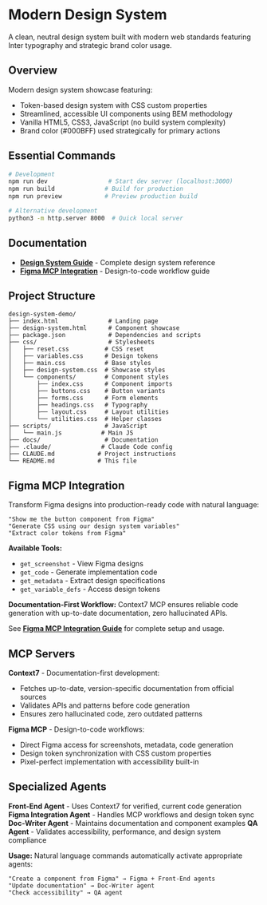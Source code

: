 # Modern Design System

A clean, neutral design system built with modern web standards featuring Inter typography and strategic brand color usage.

## Overview

Modern design system showcase featuring:
- Token-based design system with CSS custom properties
- Streamlined, accessible UI components using BEM methodology
- Vanilla HTML5, CSS3, JavaScript (no build system complexity)
- Brand color (#000BFF) used strategically for primary actions

## Essential Commands

```bash
# Development
npm run dev                 # Start dev server (localhost:3000)
npm run build              # Build for production
npm run preview            # Preview production build

# Alternative development
python3 -m http.server 8000  # Quick local server
```

## Documentation

- **[Design System Guide](docs/design-system.md)** - Complete design system reference
- **[Figma MCP Integration](docs/figma-mcp-guide.md)** - Design-to-code workflow guide

## Project Structure

```
design-system-demo/
├── index.html              # Landing page
├── design-system.html      # Component showcase
├── package.json            # Dependencies and scripts
├── css/                    # Stylesheets
│   ├── reset.css          # CSS reset
│   ├── variables.css      # Design tokens
│   ├── main.css           # Base styles
│   ├── design-system.css  # Showcase styles
│   └── components/        # Component styles
│       ├── index.css      # Component imports
│       ├── buttons.css    # Button variants
│       ├── forms.css      # Form elements
│       ├── headings.css   # Typography
│       ├── layout.css     # Layout utilities
│       └── utilities.css  # Helper classes
├── scripts/               # JavaScript
│   └── main.js           # Main JS
├── docs/                  # Documentation
├── .claude/              # Claude Code config
├── CLAUDE.md            # Project instructions
└── README.md            # This file
```

## Figma MCP Integration

Transform Figma designs into production-ready code with natural language:

```
"Show me the button component from Figma"
"Generate CSS using our design system variables"
"Extract color tokens from Figma"
```

**Available Tools:**
- `get_screenshot` - View Figma designs
- `get_code` - Generate implementation code
- `get_metadata` - Extract design specifications
- `get_variable_defs` - Access design tokens

**Documentation-First Workflow:**
Context7 MCP ensures reliable code generation with up-to-date documentation, zero hallucinated APIs.

See **[Figma MCP Integration Guide](docs/figma-mcp-guide.md)** for complete setup and usage.

## MCP Servers

**Context7** - Documentation-first development:
- Fetches up-to-date, version-specific documentation from official sources
- Validates APIs and patterns before code generation
- Ensures zero hallucinated code, zero outdated patterns

**Figma MCP** - Design-to-code workflows:
- Direct Figma access for screenshots, metadata, code generation
- Design token synchronization with CSS custom properties
- Pixel-perfect implementation with accessibility built-in

## Specialized Agents

**Front-End Agent** - Uses Context7 for verified, current code generation
**Figma Integration Agent** - Handles MCP workflows and design token sync
**Doc-Writer Agent** - Maintains documentation and component examples
**QA Agent** - Validates accessibility, performance, and design system compliance

**Usage:** Natural language commands automatically activate appropriate agents:
```
"Create a component from Figma" → Figma + Front-End agents
"Update documentation" → Doc-Writer agent
"Check accessibility" → QA agent
```
